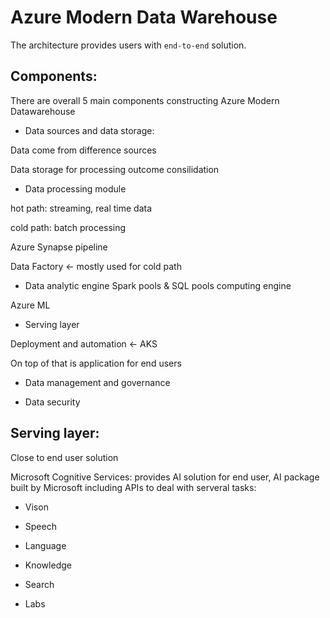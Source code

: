 # Azure Modern Data Warehouse

The architecture provides users with `end-to-end` solution.

## Components:

There are overall 5 main components constructing Azure Modern Datawarehouse

* Data sources and data storage:

Data come from difference sources

Data storage for processing outcome consilidation

* Data processing module

hot path: streaming, real time data

cold path: batch processing

Azure Synapse pipeline

Data Factory <- mostly used for cold path

* Data analytic engine
Spark pools & SQL pools computing engine

Azure ML

* Serving layer

Deployment and automation <- AKS

On top of that is application for end users

* Data management and governance

* Data security

## Serving layer:

Close to end user solution

Microsoft Cognitive Services: provides AI solution for end user, AI package built by Microsoft including APIs to deal with serveral tasks:

* Vison

* Speech 

* Language 

* Knowledge 

* Search

* Labs


